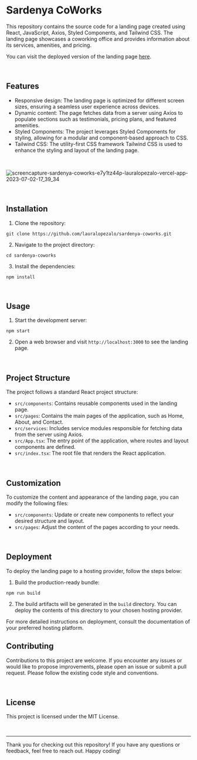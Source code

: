 # Sardenya CoWorks

This repository contains the source code for a landing page created using React, JavaScript, Axios, Styled Components, and Tailwind CSS. The landing page showcases a coworking office and provides information about its services, amenities, and pricing.

You can visit the deployed version of the landing page [here](https://sardenya-coworks-e7y1tz44p-lauralopezalo.vercel.app/).

<br>

## Features

- Responsive design: The landing page is optimized for different screen sizes, ensuring a seamless user experience across devices.
- Dynamic content: The page fetches data from a server using Axios to populate sections such as testimonials, pricing plans, and featured amenities.
- Styled Components: The project leverages Styled Components for styling, allowing for a modular and component-based approach to CSS.
- Tailwind CSS: The utility-first CSS framework Tailwind CSS is used to enhance the styling and layout of the landing page.

<br>

![screencapture-sardenya-coworks-e7y1tz44p-lauralopezalo-vercel-app-2023-07-02-17_39_34](https://github.com/lauralopezalo/sardenya-coworks/assets/109240574/7475a034-d73b-425e-8735-db88317cdc46)

<br>

## Installation

1. Clone the repository:

```
git clone https://github.com/lauralopezalo/sardenya-coworks.git
```

2. Navigate to the project directory:

```
cd sardenya-coworks
```

3. Install the dependencies:

```
npm install
```

<br>

## Usage

1. Start the development server:

```
npm start
```

2. Open a web browser and visit `http://localhost:3000` to see the landing page.

<br>

## Project Structure

The project follows a standard React project structure:

- `src/components`: Contains reusable components used in the landing page.
- `src/pages`: Contains the main pages of the application, such as Home, About, and Contact.
- `src/services`: Includes service modules responsible for fetching data from the server using Axios.
- `src/App.tsx`: The entry point of the application, where routes and layout components are defined.
- `src/index.tsx`: The root file that renders the React application.

<br>

## Customization

To customize the content and appearance of the landing page, you can modify the following files:

- `src/components`: Update or create new components to reflect your desired structure and layout.
- `src/pages`: Adjust the content of the pages according to your needs.

<br>

## Deployment

To deploy the landing page to a hosting provider, follow the steps below:

1. Build the production-ready bundle:

```
npm run build
```

2. The build artifacts will be generated in the `build` directory. You can deploy the contents of this directory to your chosen hosting provider.

For more detailed instructions on deployment, consult the documentation of your preferred hosting platform.

## Contributing

Contributions to this project are welcome. If you encounter any issues or would like to propose improvements, please open an issue or submit a pull request. Please follow the existing code style and conventions.

<br>

## License

This project is licensed under the MIT License.

<br>

---

Thank you for checking out this repository! If you have any questions or feedback, feel free to reach out. Happy coding!
